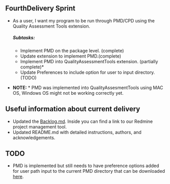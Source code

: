 ## FourthDelivery Sprint

* As a user, I want my program to be run through PMD/CPD using the Quality Assessment Tools extension.<br />
  ##### Subtasks:
  * Implement PMD on the package level. (complete)
  * Update extension to implement PMD.(complete)
  * Implement PMD into QualityAssessmentTools extension. (partially complete)*
  * Update Preferences to include option for user to input directory. (TODO)
  
* **NOTE:** * PMD was implemented into QualityAssesmentTools using MAC OS, Windows OS might not be working correctly yet.

## Useful information about current delivery
* Updated the [Backlog.md](https://github.com/SoftwareExtensionRenovators/QualityAssessmentTools/tree/ThirdDelivery/documents/Backlog.md). Inside you can find a link to our Redmine project management tool.
* Updated README.md with detailed instructions, authors, and acknowledgements.


## TODO
* PMD is implemented but still needs to have preference options added for user path input to the current PMD directory that can be downloaded [here](https://pmd.github.io/#downloads).
